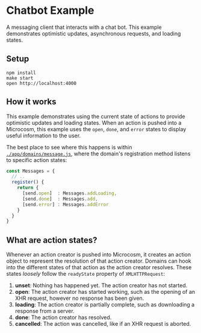 # Chatbot Example

A messaging client that interacts with a chat bot. This example
demonstrates optimistic updates, asynchronous requests, and loading
states.

## Setup

```
npm install
make start
open http://localhost:4000
```

## How it works

This example demonstrates using the current state of actions to
provide optimistic updates and loading states. When an action is
pushed into a Microcosm, this example uses the `open`, `done`, and
`error` states to display useful information to the user.

The best place to see where this happens is within
[`./app/domains/message.js`](./app/domains/message.js), where the
domain's registration method listens to specific action states:

```javascript
const Messages = {
  // ..
  register() {
    return {
      [send.open]  : Messages.addLoading,
      [send.done]  : Messages.add,
      [send.error] : Messages.addError
    }
  }
}
```

## What are action states?

Whenever an action creator is pushed into Microcosm, it creates an
action object to represent the resolution of that action
creator. Domains can hook into the different states of that action as the
action creator resolves. These states _loosely_ follow the
`readyState` property of `XMLHTTPRequest`:

1. **unset**: Nothing has happened yet. The action creator has not
   started.
2. **open**: The action creator has started working, such as the opening
   of an XHR request, however no response has been given.
3. **loading**: The action creator is partially complete, such as
   downloading a response from a server.
4. **done**: The action creator has resolved.
5. **cancelled**: The action was cancelled, like if an XHR request is
   aborted.
